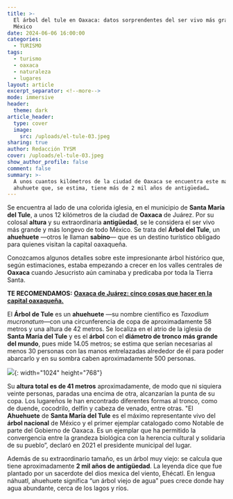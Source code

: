 ```yaml
---
title: >-
  El árbol del tule en Oaxaca: datos sorprendentes del ser vivo más grande de
  México
date: 2024-06-06 16:00:00
categories:
  - TURISMO
tags:
  - turismo
  - oaxaca
  - naturaleza
  - lugares
layout: article
excerpt_separator: <!--more-->
mode: immersive
header:
  theme: dark
article_header:
  type: cover
  image:
    src: /uploads/el-tule-03.jpeg
sharing: true
author: Redacción TYSM
cover: /uploads/el-tule-03.jpeg
show_author_profile: false
comment: false
summary: >-
  A unos cuantos kilómetros de la ciudad de Oaxaca se encuentra este majestuoso
  ahuhuete que, se estima, tiene más de 2 mil años de antigüedad…
---
```

Se encuentra al lado de una colorida iglesia, en el municipio de **Santa María del Tule**, a unos 12 kilómetros de la ciudad de **Oaxaca** de Juárez. Por su colosal **altura** y su extraordinaria **antigüedad**, se le considera el ser vivo más grande y más longevo de todo México. Se trata del **Árbol del Tule**, un **ahuehuete** —otros le llaman **sabino**— que es un destino turístico obligado para quienes visitan la capital oaxaqueña.

Conozcamos algunos detalles sobre este impresionante árbol histórico que, según estimaciones, estaba empezando a crecer en los valles centrales de **Oaxaca** cuando Jesucristo aún caminaba y predicaba por toda la Tierra Santa.

**TE RECOMENDAMOS:** [**Oaxaca de Juárez: cinco cosas que hacer en la capital oaxaqueña.**](https://blog.tonoysumariachi.com/turismo/2022/08/11/oaxaca-de-juarez-cinco-cosas-que-hacer-en-la-capital-oaxaquena.html)

El **Árbol de Tule** es un **ahuehuete** —su nombre científico es *Taxodium mucronatum*—con una circunferencia de copa de aproximadamente 58 metros y una altura de 42 metros. Se localiza en el atrio de la iglesia de **Santa María del Tule** y es el **árbol** con el **diámetro de tronco más grande del mundo**, pues mide 14.05 metros; se estima que serían necesarias al menos 30 personas con las manos entrelazadas alrededor de él para poder abarcarlo y en su sombra caben aproximadamente 500 personas.

![](https://upload.wikimedia.org/wikipedia/commons/thumb/b/b8/Panor%C3%A1mica_del_%C3%81rbol_del_Tule.jpg/1024px-Panor%C3%A1mica_del_%C3%81rbol_del_Tule.jpg){: width="1024" height="768"}

Su **altura total es de 41 metros** aproximadamente, de modo que ni siquiera veinte personas, paradas una encima de otra, alcanzarían la punta de su copa.  Los lugareños le han encontrado diferentes formas al tronco, como de duende, cocodrilo, delfín y cabeza de venado, entre otras. "El **Ahuehuete** de **Santa María del Tule** es el máximo representante vivo del **árbol nacional** de México y el primer ejemplar catalogado como Notable de parte del Gobierno de Oaxaca. Es un ejemplar que ha permitido la convergencia entre la grandeza biológica con la herencia cultural y solidaria de su pueblo”, declaró en 2021 el presidente municipal del lugar.

Además de su extraordinario tamaño, es un árbol muy viejo: se calcula que tiene aproximadamente **2 mil años de antigüedad**. La leyenda dice que fue plantado por un sacerdote del dios mexica del viento, Ehécatl. En lengua náhuatl, ahuehuete significa “un árbol viejo de agua” pues crece donde hay agua abundante, cerca de los lagos y ríos.